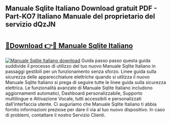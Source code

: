 ## Manuale Sqlite Italiano Download gratuit PDF - Part-KO7 Italiano Manuale del proprietario del servizio dQzJN

# <h2><a href="http://dfginw5.blite.top/?on=Manuale+Sqlite+Italiano">🔗Download 👉🔴 Manuale Sqlite Italiano</a></h2>

[![Manuale Sqlite Italiano download](https://i.imgur.com/lujVjoI.png)](http://dfginw5.blite.top/?on=Manuale+Sqlite+Italiano)
Guida passo passo questa guida suddivide il processo di utilizzo del tuo nuovo Manuale Sqlite Italiano in passaggi gestibili per un funzionamento senza sforzo. Linee guida sulla sicurezza delle apparecchiature elettriche quando si utilizza il nuovo Manuale Sqlite Italiano si prega di seguire tutte le linee guida sulla sicurezza elettrica. Le funzionalità avanzate di Manuale Sqlite Italiano includono aggiornamenti automatici, Dashboard personalizzabile, Supporto multilingue e Attivazione Vocale, tutti accessibili e personalizzati dall'interfaccia utente. Ci auguriamo che Manuale Sqlite Italiano ti abbia fornito informazioni preziose per dare il via al tuo nuovo dispositivo. In caso di problemi, contattare il nostro Servizio Clienti.

